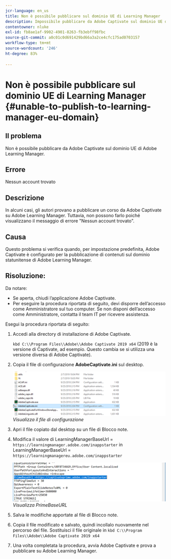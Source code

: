 ```yaml
---
jcr-language: en_us
title: Non è possibile pubblicare sul dominio UE di Learning Manager
description: Impossibile pubblicare da Adobe Captivate sul dominio UE di Adobe Learning Manager in Adobe Learning Manager.
contentowner: nluke
exl-id: fb8ae1af-9902-4901-8263-fb3ebff98fbc
source-git-commit: a0c01c0d691429bd66a3a2ce4cfc175ad0703157
workflow-type: tm+mt
source-wordcount: '246'
ht-degree: 83%

---
```


# Non è possibile pubblicare sul dominio UE di Learning Manager {#unable-to-publish-to-learning-manager-eu-domain}

## Il problema

Non è possibile pubblicare da Adobe Captivate sul dominio UE di Adobe Learning Manager.

## Errore

Nessun account trovato

## Descrizione

In alcuni casi, gli autori provano a pubblicare un corso da Adobe Captivate su Adobe Learning Manager. Tuttavia, non possono farlo poiché visualizzano il messaggio di errore &quot;Nessun account trovato&quot;.

## Causa

Questo problema si verifica quando, per impostazione predefinita, Adobe Captivate è configurato per la pubblicazione di contenuti sul dominio statunitense di Adobe Learning Manager.

## Risoluzione:

Da notare:

* Se aperta, chiudi l’applicazione Adobe Captivate.
* Per eseguire la procedura riportata di seguito, devi disporre dell’accesso come Amministratore sul tuo computer. Se non disponi dell’accesso come Amministratore, contatta il team IT per ricevere assistenza.

Esegui la procedura riportata di seguito:

1. Accedi alla directory di installazione di Adobe Captivate.

   `kbd C:\\Program Files\\Adobe\\Adobe Captivate 2019 x64` (2019 è la versione di Captivate, ad esempio. Questo cambia se si utilizza una versione diversa di Adobe Captivate).

1. Copia il file di configurazione **AdobeCaptivate.ini** sul desktop.

   ![](assets/cp-captivate.ini.png)
   *Visualizza il file di configurazione*

1. Apri il file copiato dal desktop su un file di Blocco note.
1. Modifica il valore di LearningManagerBaseUrl = `https://learningmanager.adobe.com/inappstarter` in LearningManagerBaseUrl = `https://learningmanagereu.adobe.com/inappstarter`

   ![](assets/cp-primebaseurl.png)
   *Visualizza PrimeBaseURL*

1. Salva le modifiche apportate al file di Blocco note.
1. Copia il file modificato e salvato, quindi incollalo nuovamente nel percorso del file. Sostituisci il file originale in `kbd C:\\Program Files\\Adobe\\Adobe Captivate 2019 x64`
1. Una volta completata la procedura, avvia Adobe Captivate e prova a pubblicare su Adobe Learning Manager.
